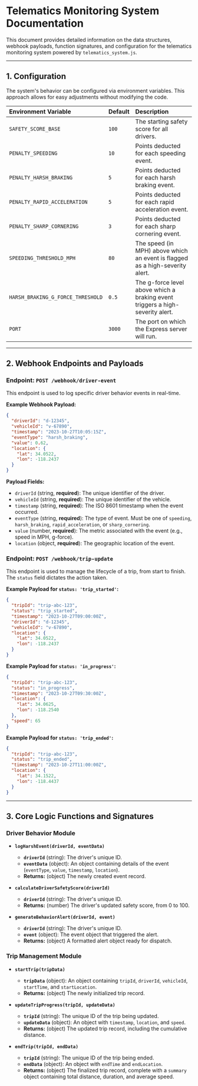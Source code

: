 # Telematics Monitoring System Documentation

This document provides detailed information on the data structures, webhook payloads, function signatures, and configuration for the telematics monitoring system powered by `telematics_system.js`.

---

## **1. Configuration**

The system's behavior can be configured via environment variables. This approach allows for easy adjustments without modifying the code.

| Environment Variable              | Default | Description                                                                 |
| :-------------------------------- | :------ | :-------------------------------------------------------------------------- |
| `SAFETY_SCORE_BASE`               | `100`   | The starting safety score for all drivers.                                  |
| `PENALTY_SPEEDING`                | `10`    | Points deducted for each speeding event.                                    |
| `PENALTY_HARSH_BRAKING`           | `5`     | Points deducted for each harsh braking event.                               |
| `PENALTY_RAPID_ACCELERATION`      | `5`     | Points deducted for each rapid acceleration event.                          |
| `PENALTY_SHARP_CORNERING`         | `3`     | Points deducted for each sharp cornering event.                             |
| `SPEEDING_THRESHOLD_MPH`          | `80`    | The speed (in MPH) above which an event is flagged as a high-severity alert. |
| `HARSH_BRAKING_G_FORCE_THRESHOLD` | `0.5`   | The g-force level above which a braking event triggers a high-severity alert. |
| `PORT`                            | `3000`  | The port on which the Express server will run.                              |

---

## **2. Webhook Endpoints and Payloads**

### **Endpoint: `POST /webhook/driver-event`**

This endpoint is used to log specific driver behavior events in real-time.

**Example Webhook Payload:**
```json
{
  "driverId": "d-12345",
  "vehicleId": "v-67890",
  "timestamp": "2023-10-27T10:05:15Z",
  "eventType": "harsh_braking",
  "value": 0.62,
  "location": {
    "lat": 34.0522,
    "lon": -118.2437
  }
}
```
**Payload Fields:**
- `driverId` (string, **required**): The unique identifier of the driver.
- `vehicleId` (string, **required**): The unique identifier of the vehicle.
- `timestamp` (string, **required**): The ISO 8601 timestamp when the event occurred.
- `eventType` (string, **required**): The type of event. Must be one of `speeding`, `harsh_braking`, `rapid_acceleration`, or `sharp_cornering`.
- `value` (number, **required**): The metric associated with the event (e.g., speed in MPH, g-force).
- `location` (object, **required**): The geographic location of the event.

### **Endpoint: `POST /webhook/trip-update`**

This endpoint is used to manage the lifecycle of a trip, from start to finish. The `status` field dictates the action taken.

**Example Payload for `status: 'trip_started'`:**
```json
{
  "tripId": "trip-abc-123",
  "status": "trip_started",
  "timestamp": "2023-10-27T09:00:00Z",
  "driverId": "d-12345",
  "vehicleId": "v-67890",
  "location": {
    "lat": 34.0522,
    "lon": -118.2437
  }
}
```

**Example Payload for `status: 'in_progress'`:**
```json
{
  "tripId": "trip-abc-123",
  "status": "in_progress",
  "timestamp": "2023-10-27T09:30:00Z",
  "location": {
    "lat": 34.0625,
    "lon": -118.2540
  },
  "speed": 65
}
```

**Example Payload for `status: 'trip_ended'`:**
```json
{
  "tripId": "trip-abc-123",
  "status": "trip_ended",
  "timestamp": "2023-10-27T11:00:00Z",
  "location": {
    "lat": 34.1522,
    "lon": -118.4437
  }
}
```

---

## **3. Core Logic Functions and Signatures**

### **Driver Behavior Module**

- **`logHarshEvent(driverId, eventData)`**
  - **`driverId`** (string): The driver's unique ID.
  - **`eventData`** (object): An object containing details of the event (`eventType`, `value`, `timestamp`, `location`).
  - **Returns:** (object) The newly created event record.

- **`calculateDriverSafetyScore(driverId)`**
  - **`driverId`** (string): The driver's unique ID.
  - **Returns:** (number) The driver's updated safety score, from 0 to 100.

- **`generateBehaviorAlert(driverId, event)`**
  - **`driverId`** (string): The driver's unique ID.
  - **`event`** (object): The event object that triggered the alert.
  - **Returns:** (object) A formatted alert object ready for dispatch.

### **Trip Management Module**

- **`startTrip(tripData)`**
  - **`tripData`** (object): An object containing `tripId`, `driverId`, `vehicleId`, `startTime`, and `startLocation`.
  - **Returns:** (object) The newly initialized trip record.

- **`updateTripProgress(tripId, updateData)`**
  - **`tripId`** (string): The unique ID of the trip being updated.
  - **`updateData`** (object): An object with `timestamp`, `location`, and `speed`.
  - **Returns:** (object) The updated trip record, including the cumulative distance.

- **`endTrip(tripId, endData)`**
  - **`tripId`** (string): The unique ID of the trip being ended.
  - **`endData`** (object): An object with `endTime` and `endLocation`.
  - **Returns:** (object) The finalized trip record, complete with a `summary` object containing total distance, duration, and average speed.